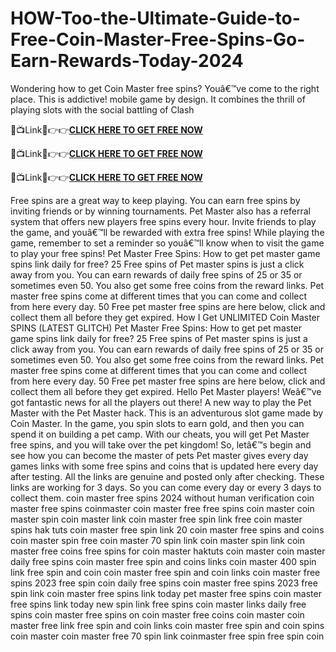 # HOW-Too-the-Ultimate-Guide-to-Free-Coin-Master-Free-Spins-Go-Earn-Rewards-Today-2024
Wondering how to get Coin Master free spins? Youâ€™ve come to the right place. This is addictive! mobile game by design. It combines the thrill of playing slots with the social battling of Clash

🔴📺Link📲👉👉**[CLICK HERE TO GET FREE NOW](https://royxn.com/coin-master)**

🔴📺Link📲👉👉**[CLICK HERE TO GET FREE NOW](https://royxn.com/coin-master)**

🔴📺Link📲👉👉**[CLICK HERE TO GET FREE NOW](https://royxn.com/coin-master)**

Free spins are a great way to keep playing. You can earn free spins by inviting friends or by winning tournaments. Pet Master also has a referral system that offers new players free spins every hour. Invite friends to play the game, and youâ€™ll be rewarded with extra free spins! While playing the game, remember to set a reminder so youâ€™ll know when to visit the game to play your free spins!
Pet Master Free Spins: How to get pet master game spins link daily for free? 25 Free spins of Pet master spins is just a click away from you. You can earn rewards of daily free spins of 25 or 35 or sometimes even 50. You also get some free coins from the reward links. Pet master free spins come at different times that you can come and collect from here every day. 50 Free pet master free spins are here below, click and collect them all before they get expired.
How I Get UNLIMITED Coin Master SPINS (LATEST GLITCH)
Pet Master Free Spins: How to get pet master game spins link daily for free? 25 Free spins of Pet master spins is just a click away from you. You can earn rewards of daily free spins of 25 or 35 or sometimes even 50. You also get some free coins from the reward links. Pet master free spins come at different times that you can come and collect from here every day. 50 Free pet master free spins are here below, click and collect them all before they get expired.
Hello Pet Master players! Weâ€™ve got fantastic news for all the players out there! A new way to play the Pet Master with the Pet Master hack. This is an adventurous slot game made by Coin Master. In the game, you spin slots to earn gold, and then you can spend it on building a pet camp. With our cheats, you will get Pet Master free spins, and you will take over the pet kingdom! So, letâ€™s begin and see how you can become the master of pets
Pet master gives every day games links with some free spins and coins that is updated here every day after testing. All the links are genuine and posted only after checking. These links are working for 3 days. So you can come every day or every 3 days to collect them.
coin master free spins 2024 without human verification
coin master free spins coinmaster coin master free free spins coin master coin master spin coin master link coin master free spin link free coin master spins hak tuts coin master free spin link 20 coin master free spins and coins coin master spin free coin master 70 spin link coin master spin link coin master free coins free spins for coin master haktuts coin master coin master daily free spins coin master free spin and coins links coin master 400 spin link free spin and coin coin master free spin and coin links coin master free spins 2023 free spin coin daily free spins coin master free spins 2023 free spin link coin master free spins link today pet master free spins coin master free spins link today new spin link free spins coin master links daily free spins coin master free spins on coin master free coins coin master coin master free link free spin and coin links coin master free spin and coin spins coin master coin master free 70 spin link coinmaster free spin free spin coin

